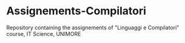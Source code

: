 # Assignements-Compilatori
Repository containing the assignements of "Linguaggi e Compilatori" course, IT Science, UNIMORE 
